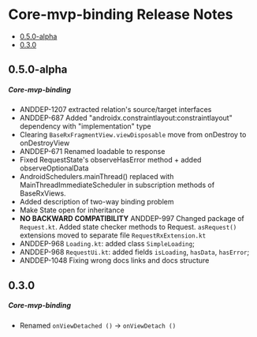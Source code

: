 # Core-mvp-binding Release Notes

- [0.5.0-alpha](#050-alpha)
- [0.3.0](#030)

## 0.5.0-alpha
##### Core-mvp-binding
* ANDDEP-1207 extracted relation's source/target interfaces
* ANDDEP-687 Added "androidx.constraintlayout:constraintlayout" dependency with "implementation" type
* Clearing `BaseRxFragmentView.viewDisposable` move from onDestroy to onDestroyView
* ANDDEP-671 Renamed loadable to response
* Fixed RequestState's observeHasError method + added observeOptionalData
* AndroidSchedulers.mainThread() replaced with MainThreadImmediateScheduler
 in subscription methods of BaseRxViews.
* Added description of two-way binding problem
* Make State open for inheritance
* **NO BACKWARD COMPATIBILITY** ANDDEP-997 Changed package of `Request.kt`.
Added state checker methods to Request.
`asRequest()` extensions moved to separate file `RequestRxExtension.kt`
* ANDDEP-968 `Loading.kt`: added class `SimpleLoading`;
* ANDDEP-968 `RequestUi.kt`: added fields `isLoading`, `hasData`, `hasError`;
* ANDDEP-1048 Fixing wrong docs links and docs structure
## 0.3.0
##### Core-mvp-binding
* Renamed `onViewDetached ()` -> `onViewDetach ()`